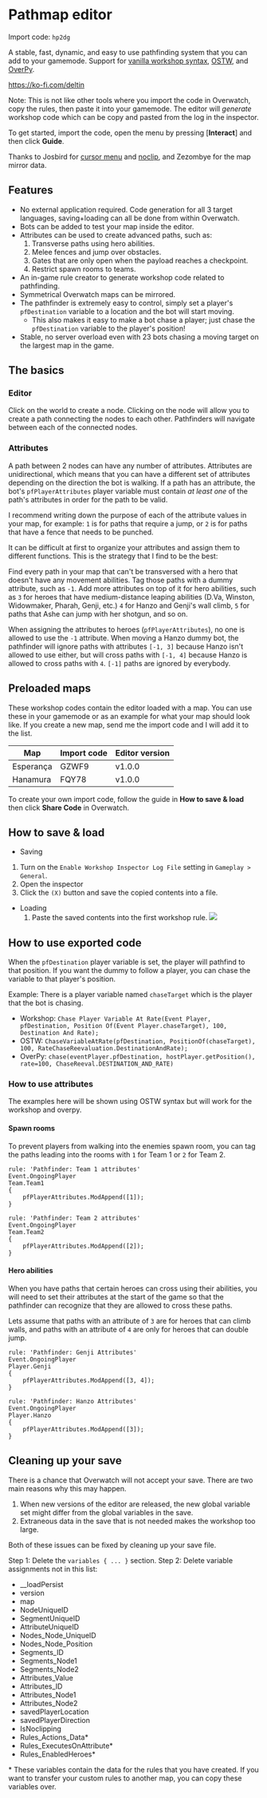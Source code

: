 # Pathmap editor

Import code: `hp2dg`

A stable, fast, dynamic, and easy to use pathfinding system that you can add to your gamemode.
Support for [vanilla workshop syntax](https://workshop.codes/wiki), [OSTW](https://github.com/ItsDeltin/Overwatch-Script-To-Workshop), and [OverPy](https://github.com/Zezombye/overpy).

<https://ko-fi.com/deltin>

Note: This is not like other tools where you import the code in Overwatch, copy the rules, then paste it into your gamemode. The editor will *generate* workshop code which can be copy and pasted from the log in the inspector.

To get started, import the code, open the menu by pressing \[**Interact**] and then click **Guide**.

Thanks to Josbird for [cursor menu](https://workshop.codes/GETVX) and [noclip](https://workshop.codes/50RQ1), and Zezombye for the map mirror data.

## Features

- No external application required. Code generation for all 3 target languages, saving+loading can all be done from within Overwatch.
- Bots can be added to test your map inside the editor.
- Attributes can be used to create advanced paths, such as:
  1. Transverse paths using hero abilities.
  2. Melee fences and jump over obstacles.
  3. Gates that are only open when the payload reaches a checkpoint.
  4. Restrict spawn rooms to teams.
- An in-game rule creator to generate workshop code related to pathfinding.
- Symmetrical Overwatch maps can be mirrored.
- The pathfinder is extremely easy to control, simply set a player's `pfDestination` variable to a location and the bot will start moving.
  - This also makes it easy to make a bot chase a player; just chase the `pfDestination` variable to the player's position!
- Stable, no server overload even with 23 bots chasing a moving target on the largest map in the game.

## The basics

### Editor

Click on the world to create a node. Clicking on the node will allow you to create a path connecting the nodes to each other. Pathfinders will navigate between each of the connected nodes.

### Attributes

A path between 2 nodes can have any number of attributes. Attributes are unidirectional, which means that you can have a different set of attributes depending on the direction the bot is walking. If a path has an attribute, the bot's `pfPlayerAttributes` player variable must contain *at least one* of the path's attributes in order for the path to be valid.

I recommend writing down the purpose of each of the attribute values in your map, for example: `1` is for paths that require a jump, or `2` is for paths that have a fence that needs to be punched.

It can be difficult at first to organize your attributes and assign them to different functions. This is the strategy that I find to be the best:

Find every path in your map that can't be transversed with a hero that doesn't have any movement abilities. Tag those paths with a dummy attribute, such as `-1`. Add more attributes on top of it for hero abilities, such as `3` for heroes that have medium-distance leaping abilities (D.Va, Winston, Widowmaker, Pharah, Genji, etc.) `4` for Hanzo and Genji's wall climb, `5` for paths that Ashe can jump with her shotgun, and so on.

When assigning the attributes to heroes (`pfPlayerAttributes`), no one is allowed to use the `-1` attribute. When moving a Hanzo dummy bot, the pathfinder will ignore paths with attributes `[-1, 3]` because Hanzo isn't allowed to use either, but will cross paths with `[-1, 4]` because Hanzo is allowed to cross paths with `4`. `[-1]` paths are ignored by everybody.

## Preloaded maps

These workshop codes contain the editor loaded with a map. You can use these in your gamemode or as an example for what your map should look like. If you create a new map, send me the import code and I will add it to the list.

| Map           | Import code | Editor version |
| ------------ | ------------- |-----------------|
| Esperança  | GZWF9         | v1.0.0              |
| Hanamura  | FQY78          | v1.0.0              |

To create your own import code, follow the guide in **How to save & load** then click **Share Code** in Overwatch.

## How to save & load

- Saving

 1. Turn on the `Enable Workshop Inspector Log File` setting in `Gameplay > General`.
 2. Open the inspector
 3. Click the `(X)` button and save the copied contents into a file.

- Loading
  1. Paste the saved contents into the first workshop rule.
  ![](https://cdn.workshop.codes/ysdg9njdg62z0zajemhgryvxuhaw)

## How to use exported code

When the `pfDestination` player variable is set, the player will pathfind to that position. If you want the dummy to follow a player, you can chase the variable to that player's position.

Example:
There is a player variable named `chaseTarget` which is the player that the bot is chasing.

- Workshop: `Chase Player Variable At Rate(Event Player, pfDestination, Position Of(Event Player.chaseTarget), 100, Destination And Rate);`
- OSTW: `ChaseVariableAtRate(pfDestination, PositionOf(chaseTarget), 100, RateChaseReevaluation.DestinationAndRate);`
- OverPy: `chase(eventPlayer.pfDestination, hostPlayer.getPosition(), rate=100, ChaseReeval.DESTINATION_AND_RATE)`

### How to use attributes

The examples here will be shown using OSTW syntax but will work for the workshop and overpy.

#### Spawn rooms

To prevent players from walking into the enemies spawn room, you can tag the paths leading into the rooms with `1` for Team 1 or `2` for Team 2.

```
rule: 'Pathfinder: Team 1 attributes'
Event.OngoingPlayer
Team.Team1
{
    pfPlayerAttributes.ModAppend([1]);
}

rule: 'Pathfinder: Team 2 attributes'
Event.OngoingPlayer
Team.Team2
{
    pfPlayerAttributes.ModAppend([2]);
}
```

#### Hero abilities

When you have paths that certain heroes can cross using their abilities, you will need to set their attributes at the start of the game so that the pathfinder can recognize that they are allowed to cross these paths.

Lets assume that paths with an attribute of `3` are for heroes that can climb walls, and paths with an attribute of `4` are only for heroes that can double jump.

```
rule: 'Pathfinder: Genji Attributes'
Event.OngoingPlayer
Player.Genji
{
    pfPlayerAttributes.ModAppend([3, 4]);
}

rule: 'Pathfinder: Hanzo Attributes'
Event.OngoingPlayer
Player.Hanzo
{
    pfPlayerAttributes.ModAppend([3]);
}
```

## Cleaning up your save

There is a chance that Overwatch will not accept your save. There are two main reasons why this may happen.

1. When new versions of the editor are released, the new global variable set might differ from the global variables in the save.
2. Extraneous data in the save that is not needed makes the workshop too large.

Both of these issues can be fixed by cleaning up your save file.

Step 1: Delete the `variables { ... }` section.
Step 2: Delete variable assignments not in this list:

- __loadPersist
- version
- map
- NodeUniqueID
- SegmentUniqueID
- AttributeUniqueID
- Nodes\_Node_UniqueID
- Nodes\_Node_Position
- Segments_ID
- Segments_Node1
- Segments_Node2
- Attributes_Value
- Attributes_ID
- Attributes_Node1
- Attributes_Node2
- savedPlayerLocation
- savedPlayerDirection
- IsNoclipping
- Rules\_Actions_Data*
- Rules_ExecutesOnAttribute*
- Rules_EnabledHeroes*

\* These variables contain the data for the rules that you have created. If you want to transfer your custom rules to another map, you can copy these variables over.
